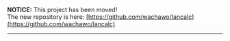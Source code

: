 **NOTICE:** This project has been moved!  
The new repository is here: [https://github.com/wachawo/lancalc](https://github.com/wachawo/lancalc)

---
